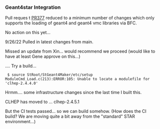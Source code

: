 ### Geant4star Integration 

Pull reques t [PR377](https://github.com/star-bnl/star-sw/pull/377) reduced to a minimum number of changes which only supports the loading of geant4 and geant4 vmc libraries via BFC.

No action on this yet...

9/26/22 Pulled in latest changes from main.

Missed an update from Xin... would recommend we proceed (would like to have at least Gene approve on this...)

.... Try a build...

```
 $ source StRoot/StGeant4Maker/etc/setup
ModuleCmd_Load.c(213):ERROR:105: Unable to locate a modulefile for 'clhep-2.4.4.0'
```

Hrmm.... some infrastructure changes since the last time I built this.  

CLHEP has moved to ... clhep-2.4.5.1

But the CI tests passed... so we can build somehow.  (How does the CI build?  We are moving quite a bit away from the "standard" STAR environment...)


